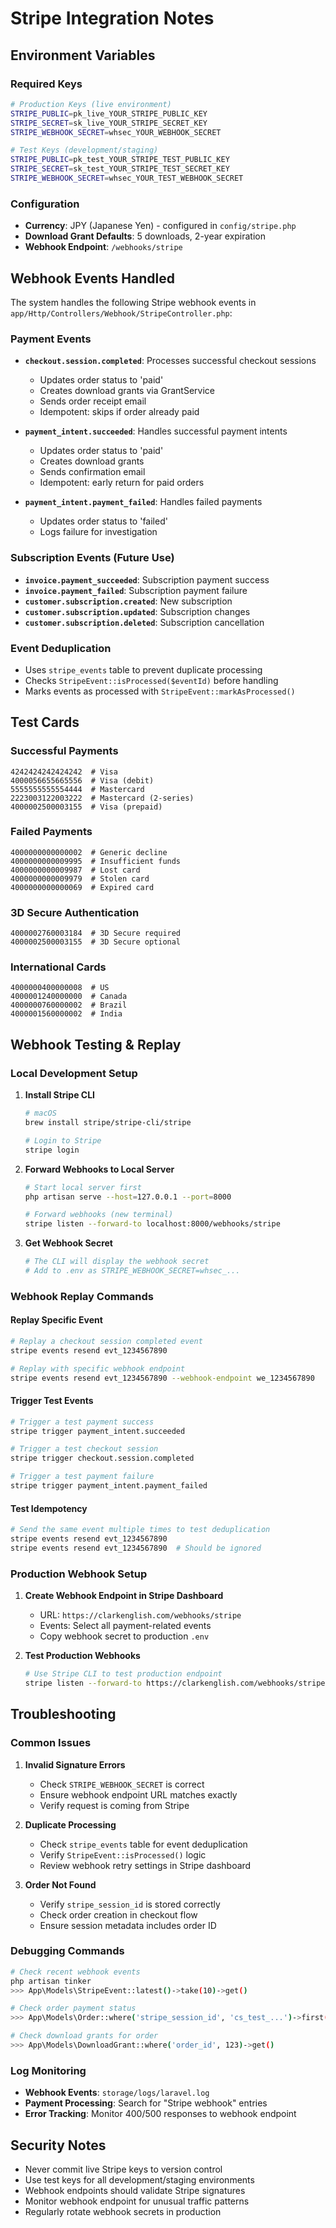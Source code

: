 # Stripe Integration Notes

## Environment Variables

### Required Keys
```bash
# Production Keys (live environment)
STRIPE_PUBLIC=pk_live_YOUR_STRIPE_PUBLIC_KEY
STRIPE_SECRET=sk_live_YOUR_STRIPE_SECRET_KEY
STRIPE_WEBHOOK_SECRET=whsec_YOUR_WEBHOOK_SECRET

# Test Keys (development/staging)
STRIPE_PUBLIC=pk_test_YOUR_STRIPE_TEST_PUBLIC_KEY
STRIPE_SECRET=sk_test_YOUR_STRIPE_TEST_SECRET_KEY
STRIPE_WEBHOOK_SECRET=whsec_YOUR_TEST_WEBHOOK_SECRET
```

### Configuration
- **Currency**: JPY (Japanese Yen) - configured in `config/stripe.php`
- **Download Grant Defaults**: 5 downloads, 2-year expiration
- **Webhook Endpoint**: `/webhooks/stripe`

## Webhook Events Handled

The system handles the following Stripe webhook events in `app/Http/Controllers/Webhook/StripeController.php`:

### Payment Events
- **`checkout.session.completed`**: Processes successful checkout sessions
  - Updates order status to 'paid'
  - Creates download grants via GrantService
  - Sends order receipt email
  - Idempotent: skips if order already paid

- **`payment_intent.succeeded`**: Handles successful payment intents
  - Updates order status to 'paid'
  - Creates download grants
  - Sends confirmation email
  - Idempotent: early return for paid orders

- **`payment_intent.payment_failed`**: Handles failed payments
  - Updates order status to 'failed'
  - Logs failure for investigation

### Subscription Events (Future Use)
- **`invoice.payment_succeeded`**: Subscription payment success
- **`invoice.payment_failed`**: Subscription payment failure
- **`customer.subscription.created`**: New subscription
- **`customer.subscription.updated`**: Subscription changes
- **`customer.subscription.deleted`**: Subscription cancellation

### Event Deduplication
- Uses `stripe_events` table to prevent duplicate processing
- Checks `StripeEvent::isProcessed($eventId)` before handling
- Marks events as processed with `StripeEvent::markAsProcessed()`

## Test Cards

### Successful Payments
```
4242424242424242  # Visa
4000056655665556  # Visa (debit)
5555555555554444  # Mastercard
2223003122003222  # Mastercard (2-series)
4000002500003155  # Visa (prepaid)
```

### Failed Payments
```
4000000000000002  # Generic decline
4000000000009995  # Insufficient funds
4000000000009987  # Lost card
4000000000009979  # Stolen card
4000000000000069  # Expired card
```

### 3D Secure Authentication
```
4000002760003184  # 3D Secure required
4000002500003155  # 3D Secure optional
```

### International Cards
```
4000000400000008  # US
4000001240000000  # Canada
4000000760000002  # Brazil
4000001560000002  # India
```

## Webhook Testing & Replay

### Local Development Setup

1. **Install Stripe CLI**
   ```bash
   # macOS
   brew install stripe/stripe-cli/stripe
   
   # Login to Stripe
   stripe login
   ```

2. **Forward Webhooks to Local Server**
   ```bash
   # Start local server first
   php artisan serve --host=127.0.0.1 --port=8000
   
   # Forward webhooks (new terminal)
   stripe listen --forward-to localhost:8000/webhooks/stripe
   ```

3. **Get Webhook Secret**
   ```bash
   # The CLI will display the webhook secret
   # Add to .env as STRIPE_WEBHOOK_SECRET=whsec_...
   ```

### Webhook Replay Commands

#### Replay Specific Event
```bash
# Replay a checkout session completed event
stripe events resend evt_1234567890

# Replay with specific webhook endpoint
stripe events resend evt_1234567890 --webhook-endpoint we_1234567890
```

#### Trigger Test Events
```bash
# Trigger a test payment success
stripe trigger payment_intent.succeeded

# Trigger a test checkout session
stripe trigger checkout.session.completed

# Trigger a test payment failure
stripe trigger payment_intent.payment_failed
```

#### Test Idempotency
```bash
# Send the same event multiple times to test deduplication
stripe events resend evt_1234567890
stripe events resend evt_1234567890  # Should be ignored
```

### Production Webhook Setup

1. **Create Webhook Endpoint in Stripe Dashboard**
   - URL: `https://clarkenglish.com/webhooks/stripe`
   - Events: Select all payment-related events
   - Copy webhook secret to production `.env`

2. **Test Production Webhooks**
   ```bash
   # Use Stripe CLI to test production endpoint
   stripe listen --forward-to https://clarkenglish.com/webhooks/stripe
   ```

## Troubleshooting

### Common Issues

1. **Invalid Signature Errors**
   - Check `STRIPE_WEBHOOK_SECRET` is correct
   - Ensure webhook endpoint URL matches exactly
   - Verify request is coming from Stripe

2. **Duplicate Processing**
   - Check `stripe_events` table for event deduplication
   - Verify `StripeEvent::isProcessed()` logic
   - Review webhook retry settings in Stripe dashboard

3. **Order Not Found**
   - Verify `stripe_session_id` is stored correctly
   - Check order creation in checkout flow
   - Ensure session metadata includes order ID

### Debugging Commands

```bash
# Check recent webhook events
php artisan tinker
>>> App\Models\StripeEvent::latest()->take(10)->get()

# Check order payment status
>>> App\Models\Order::where('stripe_session_id', 'cs_test_...')->first()

# Check download grants for order
>>> App\Models\DownloadGrant::where('order_id', 123)->get()
```

### Log Monitoring

- **Webhook Events**: `storage/logs/laravel.log`
- **Payment Processing**: Search for "Stripe webhook" entries
- **Error Tracking**: Monitor 400/500 responses to webhook endpoint

## Security Notes

- Never commit live Stripe keys to version control
- Use test keys for all development/staging environments
- Webhook endpoints should validate Stripe signatures
- Monitor webhook endpoint for unusual traffic patterns
- Regularly rotate webhook secrets in production